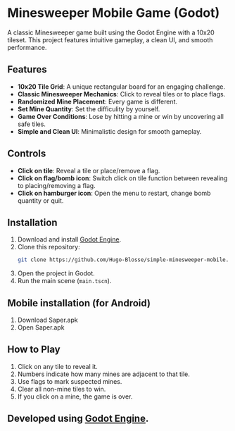 # Minesweeper Mobile Game (Godot)

A classic Minesweeper game built using the Godot Engine with a 10x20 tileset. This project features intuitive gameplay, a clean UI, and smooth performance.

## Features
- **10x20 Tile Grid**: A unique rectangular board for an engaging challenge.
- **Classic Minesweeper Mechanics**: Click to reveal tiles or to place flags.
- **Randomized Mine Placement**: Every game is different.
- **Set Mine Quantity**: Set the difficulity by yourself.
- **Game Over Conditions**: Lose by hitting a mine or win by uncovering all safe tiles.
- **Simple and Clean UI**: Minimalistic design for smooth gameplay.

## Controls
- **Click on tile**: Reveal a tile or place/remove a flag.
- **Click on flag/bomb icon**: Switch click on tile function between revealing to placing/removing a flag.
- **Click on hamburger icon**: Open the menu to restart, change bomb quantity or quit.

## Installation
1. Download and install [Godot Engine](https://godotengine.org/).
2. Clone this repository:
   ```sh
   git clone https://github.com/Hugo-Blosse/simple-minesweeper-mobile.git
   ```
3. Open the project in Godot.
4. Run the main scene (`main.tscn`).

## Mobile installation (for Android)
1. Download Saper.apk
2. Open Saper.apk

## How to Play
1. Click on any tile to reveal it.
2. Numbers indicate how many mines are adjacent to that tile.
3. Use flags to mark suspected mines.
4. Clear all non-mine tiles to win.
5. If you click on a mine, the game is over.

## Developed using [Godot Engine](https://godotengine.org/).
